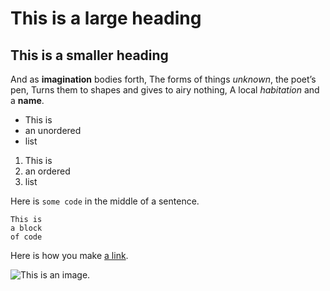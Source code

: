 # This is a large heading

## This is a smaller heading

And as **imagination** bodies forth,
The forms of things *unknown*, the poet’s pen,
Turns them to shapes and gives to airy nothing,
A local *habitation* and a **name**.

- This is
- an unordered
- list

1. This is
2. an ordered
3. list

Here is `some code` in the middle of a sentence.

```
This is
a block
of code
```

Here is how you make [a link](https://www.wikipedia.org/).

![This is an image.](https://www.google.com/url?sa=i&url=https%3A%2F%2Fcz.pinterest.com%2Fpin%2F705376360359135096%2F&psig=AOvVaw3DN3_RP6fOp7XKxKhy9wER&ust=1596120387968000&source=images&cd=vfe&ved=0CAIQjRxqFwoTCMiYqvrZ8uoCFQAAAAAdAAAAABAD)
